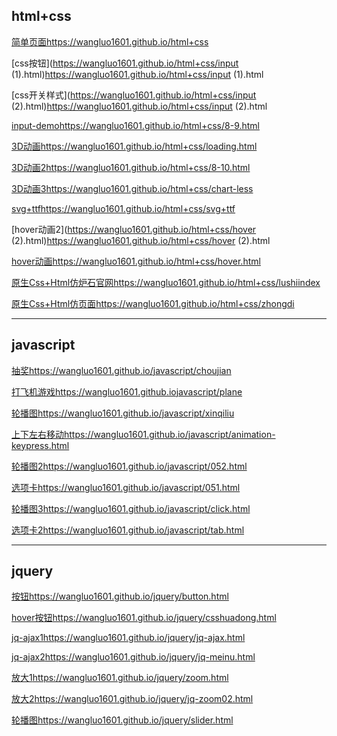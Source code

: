 ## html+css
[简单页面](https://wangluo1601.github.io/html+css)https://wangluo1601.github.io/html+css

[css按钮](https://wangluo1601.github.io/html+css/input (1).html)https://wangluo1601.github.io/html+css/input (1).html

[css开关样式](https://wangluo1601.github.io/html+css/input (2).html)https://wangluo1601.github.io/html+css/input (2).html

[input-demo](https://wangluo1601.github.io/html+css/8-9.html)https://wangluo1601.github.io/html+css/8-9.html

[3D动画](https://wangluo1601.github.io/html+css/loading.html)https://wangluo1601.github.io/html+css/loading.html

[3D动画2](https://wangluo1601.github.io/html+css/8-10.html)https://wangluo1601.github.io/html+css/8-10.html

[3D动画3](https://wangluo1601.github.io/html+css/chart-less)https://wangluo1601.github.io/html+css/chart-less

[svg+ttf](https://wangluo1601.github.io/html+css/svg+ttf)https://wangluo1601.github.io/html+css/svg+ttf

[hover动画2](https://wangluo1601.github.io/html+css/hover (2).html)https://wangluo1601.github.io/html+css/hover (2).html

[hover动画](https://wangluo1601.github.io/html+css/hover.html)https://wangluo1601.github.io/html+css/hover.html

[原生Css+Html仿炉石官网](https://wangluo1601.github.io/html+css/lushiindex)https://wangluo1601.github.io/html+css/lushiindex

[原生Css+Html仿页面](https://wangluo1601.github.io/html+css/zhongdi)https://wangluo1601.github.io/html+css/zhongdi


------
## javascript
[ 抽奖](https://wangluo1601.github.io/javascript/choujian)https://wangluo1601.github.io/javascript/choujian

[打飞机游戏](https://wangluo1601.github.io/javascript/plane)https://wangluo1601.github.iojavascript/plane

[轮播图](https://wangluo1601.github.io/javascript/xinqiliu)https://wangluo1601.github.io/javascript/xinqiliu

[上下左右移动](https://wangluo1601.github.io/javascript/animation-keypress.html)https://wangluo1601.github.io/javascript/animation-keypress.html

[轮播图2](https://wangluo1601.github.io/javascript/052.html)https://wangluo1601.github.io/javascript/052.html

[选项卡](https://wangluo1601.github.io/javascript/051.html)https://wangluo1601.github.io/javascript/051.html

[轮播图3](https://wangluo1601.github.io/javascript/click.html)https://wangluo1601.github.io/javascript/click.html

[选项卡2](https://wangluo1601.github.io/javascript/tab.html)https://wangluo1601.github.io/javascript/tab.html

----------
## jquery

[按钮](https://wangluo1601.github.io/jquery/button.html)https://wangluo1601.github.io/jquery/button.html

[hover按钮](https://wangluo1601.github.io/jquery/csshuadong.html)https://wangluo1601.github.io/jquery/csshuadong.html

[jq-ajax1](https://wangluo1601.github.io/jquery/jq-ajax.html)https://wangluo1601.github.io/jquery/jq-ajax.html

[jq-ajax2](https://wangluo1601.github.io/jquery/jq-meinu.html)https://wangluo1601.github.io/jquery/jq-meinu.html

[放大1](https://wangluo1601.github.io/jquery/zoom.html)https://wangluo1601.github.io/jquery/zoom.html

[放大2](https://wangluo1601.github.io/jquery/jq-zoom02.html)https://wangluo1601.github.io/jquery/jq-zoom02.html

[轮播图](https://wangluo1601.github.io/jquery/slider.html)https://wangluo1601.github.io/jquery/slider.html